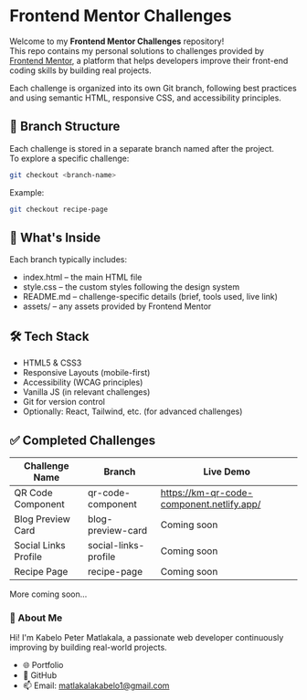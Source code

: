# Frontend Mentor Challenges

Welcome to my **Frontend Mentor Challenges** repository!  
This repo contains my personal solutions to challenges provided by [Frontend Mentor](https://www.frontendmentor.io/), a platform that helps developers improve their front-end coding skills by building real projects.

Each challenge is organized into its own Git branch, following best practices and using semantic HTML, responsive CSS, and accessibility principles.

## 🔀 Branch Structure

Each challenge is stored in a separate branch named after the project.  
To explore a specific challenge:

```bash
git checkout <branch-name>
```

Example:

```bash
git checkout recipe-page
```

## 📁 What's Inside
Each branch typically includes:
- index.html – the main HTML file
- style.css – the custom styles following the design system
- README.md – challenge-specific details (brief, tools used, live link)
- assets/ – any assets provided by Frontend Mentor


## 🛠️ Tech Stack
- HTML5 & CSS3
- Responsive Layouts (mobile-first)
- Accessibility (WCAG principles)
- Vanilla JS (in relevant challenges)
- Git for version control
- Optionally: React, Tailwind, etc. (for advanced challenges)

## ✅ Completed Challenges

|   Challenge Name	|   Branch	|   Live Demo |
|---|---|---|
|   QR Code Component |   qr-code-component |	https://km-qr-code-component.netlify.app/ |
|   Blog Preview Card |   blog-preview-card |	Coming soon |
|   Social Links Profile |   social-links-profile |	Coming soon |
|   Recipe Page |   recipe-page |	Coming soon |

More coming soon...

### 📌 About Me
Hi! I'm Kabelo Peter Matlakala, a passionate web developer continuously improving by building real-world projects.

 - 🌐 Portfolio
 - 🐙 GitHub
 - 📫 Email: matlakalakabelo1@gmail.com
